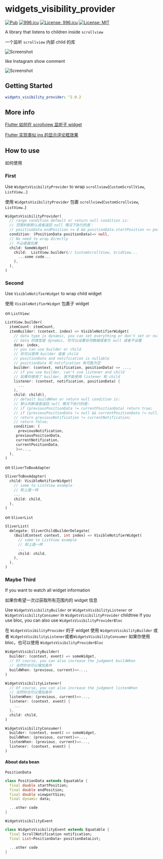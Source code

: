 # widgets_visibility_provider

[![Pub](https://img.shields.io/pub/v/widgets_visibility_provider.svg)](https://pub.dartlang.org/packages/widgets_visibility_provider)
[![996.icu](https://img.shields.io/badge/link-996.icu-red.svg)](https://996.icu)
[![License: 996.icu](https://img.shields.io/badge/license-Anti%20996-blue.svg)]()
[![License: MIT](https://img.shields.io/badge/license-MIT-purple.svg)](https://opensource.org/licenses/MIT)

A library that listens to children inside `scrollview`

一个监听 `scrollview` 内部 child 的库

![Screenshot](./screenshot.gif)

like Instagram show comment

![Screenshot](./screenshot1.gif)

## Getting Started

```yaml
widgets_visibility_provider: ^2.0.2
```

## More info

[Flutter 如何在 scrollview 监听子 widget](https://yeungkc.com/flutter-how-to-listen-children-inside-scrollview/)

[Flutter 实现类似 ins 的显示评论框效果](https://yeungkc.com/widgets_visibility_provider_ins_screenshot/)

## How to use

如何使用

### First

Use `WidgetsVisibilityProvider` to wrap `scrollview`(`CustomScrollView`, `ListView`...)

使用 `WidgetsVisibilityProvider` 包裹 `scrollview`(`CustomScrollview`, `ListView`..)

```dart
WidgetsVisibilityProvider(
  // range condition default or return null condition is:
  // 范围判断默认或者返回 null 情况下执行的是：
  // positionData.endPosition >= 0 && positionData.startPosition <= positionData.viewportSize
  condition: (PositionData positionData)=> null,
  // No need to wrap directly
  // 不必直接包裹
  child: SomeWidget(
    child:  ListView.builder(// CustomScrollView, GridView...
      ...some code...
    ),
  ),
)
```

### Second

Use `VisibleNotifierWidget` to wrap child widget

使用 `VisibleNotifierWidget` 包裹子 widget

on `ListView`:

```dart
ListView.builder(
  itemCount: itemCount,
  itemBuilder: (context, index) => VisibleNotifierWidget(
    // data type is dynamic, you can set everything or don't set or null
    // data 的类型是 dynamic, 你可以设置任何数据或者为 null 或者不设置
    data: index,
    // you can use builder or child
    // 你可以使用 builder 或者 child
    // positionData and notification is nullable
    // positionData 和 notification 有可能为空
    builder: (context, notification, positionData) => ...,
    // if you use builder, can't use listener and child
    // 如果你使用了 builder, 就不能使用 listener 和 child
    listener: (context, notification, positionData) {
      ...
    },
    child: child(),
    // default buildWhen or return null condition is:
    // 默认判断或者返回 null 情况下执行的是:
    // if (previousPositionData != currentPositionData) return true;
    // if (previousPositionData != null && currentPositionData != null)
    // return previousNotification != currentNotification;
    // return false;
    condition: (
      previousNotification,
     previousPositionData,
     currentNotification,
     currentPositionData,
     )=>...,
  ),
)
```

on `SliverToBoxAdapter`

```dart
SliverToBoxAdapter(
  child: VisibleNotifierWidget(
    // same to ListView example
    // 和上面一样
    ...
    child: child,
  ),
)
```

on `SliverList`

```dart
SliverList(
  delegate: SliverChildBuilderDelegate(
    (BuildContext context, int index) => VisibleNotifierWidget(
      // same to ListView example
      // 和上面一样
      ...
      child: child,
    ),
  ),
)
```

### Maybe Third

If you want to watch all widget information

如果你希望一次过获取所有范围内的 widget 信息

Use `WidgetsVisibilityBuilder` or `WidgetsVisibilityListener` or `WidgetsVisibilityConsumer` in `WidgetsVisibilityProvider` childtree
If you use bloc, you can also use `WidgetsVisibilityProviderBloc`

在 `WidgetsVisibilityProvider` 的子 widget 使用 `WidgetsVisibilityBuilder` 或者 `WidgetsVisibilityListener`或者`WidgetsVisibilityConsumer`
如果你使用 bloc，也可以使用 `WidgetsVisibilityProviderBloc`

```dart
WidgetsVisibilityBuilder(
  builder: (context, event) => someWidget,
  // Of course, you can also increase the judgment buildWhen
  // 当然你也可以增加条件
  buildWhen: (previous, current)=>...,
)

WidgetsVisibilityListener(
  // Of course, you can also increase the judgment listenWhen
  // 当然你也可以增加条件
  listenWhen: (previous, current)=>...,
  listener: (context, event) {
    ...
  },
  child: child,
)

WidgetsVisibilityConsumer(
  builder: (context, event) => someWidget,
  buildWhen: (previous, current)=>...,
  listenWhen: (previous, current)=>...,
  listener: (context, event) {
)
```

#### About data bean

`PositionData`

```dart
class PositionData extends Equatable {
  final double startPosition;
  final double endPosition;
  final double viewportSize;
  final dynamic data;

  ...other code
}
```

`WidgetsVisibilityEvent`

```dart
class WidgetsVisibilityEvent extends Equatable {
  final ScrollNotification notification;
  final List<PositionData> positionDataList;

  ...other code
}
```
